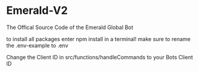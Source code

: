 # Emerald-V2
The Offical Source Code of the Emerald Global Bot

to install all packages enter npm install in a terminal!
make sure to rename the .env-example to .env

Change the Client ID in src/functions/handleCommands to your Bots Client ID
